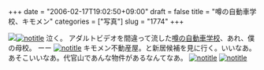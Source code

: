 +++
date = "2006-02-17T19:02:50+09:00"
draft = false
title = "噂の自動車学校、キモメン"
categories = ["写真"]
slug = "1774"
+++

<img src="http://hbkr.org/images/dailyicons/photo.gif" class="thumb-img"><a href="http://www.flickr.com/photos/h-b-k-r/100738921" target="_blank"><img src="http://static.flickr.com/26/100738921_09342dae90.jpg" class="photoen" alt="notitle"  /></a>
泣く。
アダルトビデオを間違って流した<a href="http://headlines.yahoo.co.jp/videonews/ann/20060216/20060216-00000031-ann-soci.html" target="_blank">噂の自動車学校</a>、あれ、僕の母校。
ーー
<a href="http://www.flickr.com/photos/h-b-k-r/100589652" target="_blank"><img src="http://static.flickr.com/25/100589652_258a3a6a1b.jpg" class="photoen" alt="notitle"  /></a>
キモメン不動産屋。と新居候補を見に行く。いいなあ。あそこいいなあ。代官山であんな物件があるなんてなあ。
<a href="http://www.flickr.com/photos/h-b-k-r/100599892" target="_blank"><img src="http://static.flickr.com/24/100599892_4c4a7d8acb.jpg" class="photoen" alt="notitle"  /></a>
<a href="http://www.flickr.com/photos/h-b-k-r/100600377" target="_blank"><img src="http://static.flickr.com/35/100600377_cec1021683.jpg" class="photoen" alt="notitle"  /></a>
